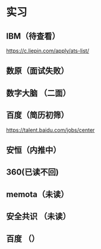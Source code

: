 # 实习
## IBM（待查看）

https://c.liepin.com/apply/ats-list/

## 数原（面试失败）

## 数字大脑 （二面）

## 百度（简历初筛）

https://talent.baidu.com/jobs/center

## 安恒（内推中）

## 360(已读不回)

## memota（未读）

## 安全共识 （未读）

## 百度 （）